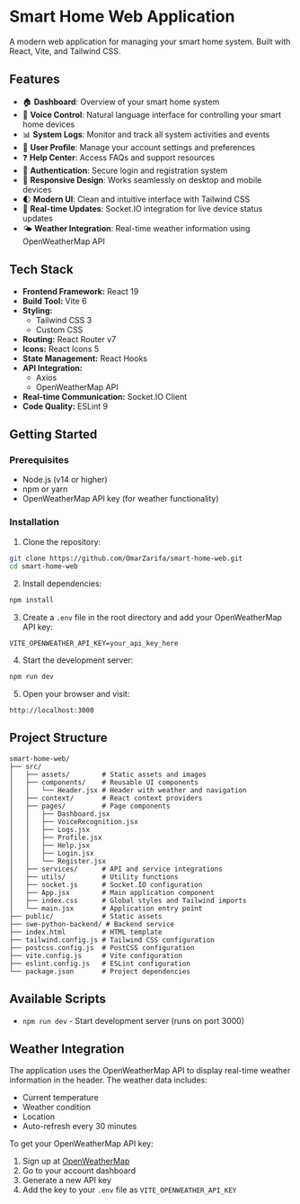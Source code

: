 # Smart Home Web Application

A modern web application for managing your smart home system. Built with React, Vite, and Tailwind CSS.

## Features

- 🏠 **Dashboard**: Overview of your smart home system
- 🎤 **Voice Control**: Natural language interface for controlling your smart home devices
- 📊 **System Logs**: Monitor and track all system activities and events
- 👤 **User Profile**: Manage your account settings and preferences
- ❓ **Help Center**: Access FAQs and support resources
- 🔐 **Authentication**: Secure login and registration system
- 📱 **Responsive Design**: Works seamlessly on desktop and mobile devices
- 🌓 **Modern UI**: Clean and intuitive interface with Tailwind CSS
- 🔌 **Real-time Updates**: Socket.IO integration for live device status updates
- 🌤️ **Weather Integration**: Real-time weather information using OpenWeatherMap API

## Tech Stack

- **Frontend Framework:** React 19
- **Build Tool:** Vite 6
- **Styling:** 
  - Tailwind CSS 3
  - Custom CSS
- **Routing:** React Router v7
- **Icons:** React Icons 5
- **State Management:** React Hooks
- **API Integration:** 
  - Axios
  - OpenWeatherMap API
- **Real-time Communication:** Socket.IO Client
- **Code Quality:** ESLint 9

## Getting Started

### Prerequisites

- Node.js (v14 or higher)
- npm or yarn
- OpenWeatherMap API key (for weather functionality)

### Installation

1. Clone the repository:

```bash
git clone https://github.com/OmarZarifa/smart-home-web.git
cd smart-home-web
```

2. Install dependencies:

```bash
npm install
```

3. Create a `.env` file in the root directory and add your OpenWeatherMap API key:

```env
VITE_OPENWEATHER_API_KEY=your_api_key_here
```

4. Start the development server:

```bash
npm run dev
```

5. Open your browser and visit:

```
http://localhost:3000
```

## Project Structure

```
smart-home-web/
├── src/
│   ├── assets/        # Static assets and images
│   ├── components/    # Reusable UI components
│   │   └── Header.jsx # Header with weather and navigation
│   ├── context/       # React context providers
│   ├── pages/         # Page components
│   │   ├── Dashboard.jsx
│   │   ├── VoiceRecognition.jsx
│   │   ├── Logs.jsx
│   │   ├── Profile.jsx
│   │   ├── Help.jsx
│   │   ├── Login.jsx
│   │   └── Register.jsx
│   ├── services/      # API and service integrations
│   ├── utils/         # Utility functions
│   ├── socket.js      # Socket.IO configuration
│   ├── App.jsx        # Main application component
│   ├── index.css      # Global styles and Tailwind imports
│   └── main.jsx       # Application entry point
├── public/            # Static assets
├── swe-python-backend/ # Backend service
├── index.html         # HTML template
├── tailwind.config.js # Tailwind CSS configuration
├── postcss.config.js  # PostCSS configuration
├── vite.config.js     # Vite configuration
├── eslint.config.js   # ESLint configuration
└── package.json       # Project dependencies
```

## Available Scripts

- `npm run dev` - Start development server (runs on port 3000)


## Weather Integration

The application uses the OpenWeatherMap API to display real-time weather information in the header. The weather data includes:
- Current temperature
- Weather condition
- Location
- Auto-refresh every 30 minutes

To get your OpenWeatherMap API key:
1. Sign up at [OpenWeatherMap](https://openweathermap.org/api)
2. Go to your account dashboard
3. Generate a new API key
4. Add the key to your `.env` file as `VITE_OPENWEATHER_API_KEY`
